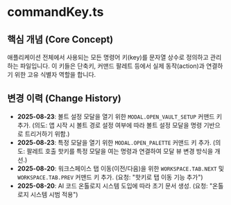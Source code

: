 # commandKey.ts

## 핵심 개념 (Core Concept)
애플리케이션 전체에서 사용되는 모든 명령어 키(key)를 문자열 상수로 정의하고 관리하는 파일입니다. 이 키들은 단축키, 커맨드 팔레트 등에서 실제 동작(action)과 연결하기 위한 고유 식별자 역할을 합니다.

## 변경 이력 (Change History)
- **2025-08-23**: 볼트 설정 모달을 열기 위한 `MODAL.OPEN_VAULT_SETUP` 커맨드 키 추가. (의도: 앱 시작 시 볼트 경로 설정 여부에 따라 볼트 설정 모달을 명령 기반으로 트리거하기 위함.)
- **2025-08-23**: 특정 모달을 열기 위한 `MODAL.OPEN_PALETTE` 커맨드 키 추가. (의도: 팔레트 호출 핫키를 특정 모달을 여는 명령과 연결하여 모달 뷰 변경 방식을 개선.)
- **2025-08-20**: 워크스페이스 탭 이동(이전/다음)을 위한 `WORKSPACE.TAB.NEXT` 및 `WORKSPACE.TAB.PREV` 커맨드 키 추가. (요청: "핫키로 탭 이동 기능 추가")
- **2025-08-20**: AI 코드 온톨로지 시스템 도입에 따라 초기 문서 생성. (요청: "온톨로지 시스템 시범 적용")

